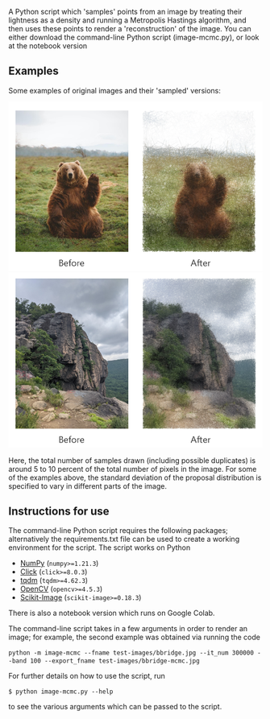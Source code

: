 A Python script which 'samples' points from an image by treating their lightness as a density and running a 
Metropolis Hastings algorithm, and then uses these points to render a 'reconstruction' of the image. You can either
download the command-line Python script (image-mcmc.py), or look at the notebook version 

## Examples 
Some examples of original images and their 'sampled' versions:

![A bear](test-images/bear_before_after.png)
![A cliff](test-images/bbridge_before_after.png)

Here, the total number of samples drawn (including possible duplicates) is around 5 to 10 percent of the
total number of pixels in the image. For some of the examples above, the standard deviation of the proposal
distribution is specified to vary in different parts of the image.

## Instructions for use

The command-line Python script requires the following packages; 
alternatively the requirements.txt file
can be used to create a working environment for the script. The script
works on Python 

* [NumPy](https://numpy.org/) (`numpy>=1.21.3`)
* [Click](https://click.palletsprojects.com/en/7.x/) (`click>=8.0.3`)
* [tqdm](https://tqdm.github.io/) (`tqdm>=4.62.3`)
* [OpenCV](https://pypi.org/project/opencv-python/) (`opencv>=4.5.3`)
* [Scikit-Image](https://scikit-image.org/) (`scikit-image>=0.18.3`)

There is also a notebook version which runs on Google Colab.

The command-line script takes in a few arguments in order to render
an image; for example, the second example was obtained via running
the code

```
python -m image-mcmc --fname test-images/bbridge.jpg --it_num 300000 --band 100 --export_fname test-images/bbridge-mcmc.jpg
```

For further details on how to use the script, run
```
$ python image-mcmc.py --help
```
to see the various arguments which can be passed to the script.